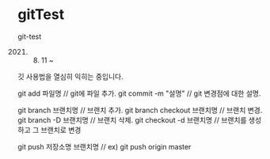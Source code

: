 # gitTest
git-test

2021. 08. 11 ~ 

깃 사용법을 열심히 익히는 중입니다. 



git add 파일명 // git에 파일 추가.
git commit -m "설명" // git 변경점에 대한 설명.

git branch 브랜치명 // 브랜치 추가.
git branch checkout 브랜치명 // 브랜치 변경.
git branch -D 브랜치명 // 브랜치 삭제.
git checkout -d 브랜치명 // 브랜치를 생성하고 그 브랜치로 변경

git push 저장소명 브랜치명  // ex) git push origin master


